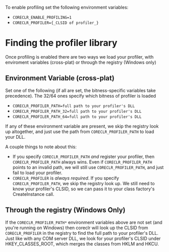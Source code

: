 
To enable profiling set the following environment variables:
- `CORECLR_ENABLE_PROFILING=1`
- `CORECLR_PROFILER={_CLSID of profiler_}`

# Finding the profiler library
Once profiling is enabled there are two ways we load your profiler, with enviroment variables (cross-plat) or through the registry (Windows only)

## Environment Variable (cross-plat)
Set one of the following (if all are set, the bitness-specific variables take precedence). The 32/64 ones specify which bitness of profiler is loaded
- `CORECLR_PROFILER_PATH=full path to your profiler's DLL`
- `CORECLR_PROFILER_PATH_32=full path to your profiler's DLL`
- `CORECLR_PROFILER_PATH_64=full path to your profiler's DLL`

If any of these environment variable are present, we skip the registry look up altogether, and just use the path from `CORECLR_PROFILER_PATH` to load your DLL.

A couple things to note about this:
- If you specify `CORECLR_PROFILER_PATH` _and_ register your profiler, then `CORECLR_PROFILER_PATH` always wins.  Even if `CORECLR_PROFILER_PATH` points to an invalid path, we will still use `CORECLR_PROFILER_PATH`, and just fail to load your profiler.
- `CORECLR_PROFILER` is _always required_.  If you specify `CORECLR_PROFILER_PATH`, we skip the registry look up. We still need to know your profiler's CLSID, so we can pass it to your class factory's CreateInstance call.


## Through the registry (Windows Only)
If the `CORECLR_PROFILER_PATH*` environment variables above are not set (and you're running on Windows) then coreclr will look up the CLSID from `CORECLR_PROFILER` in the registry to find the full path to your profiler's DLL. Just like with any COM server DLL, we look for your profiler's CLSID under HKEY_CLASSES_ROOT, which merges the classes from HKLM and HKCU.
